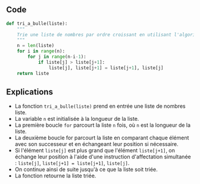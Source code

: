 ## Code

```python
def tri_a_bulle(liste):
    """
    Trie une liste de nombres par ordre croissant en utilisant l'algorithme de tri à bulle.
    """
    n = len(liste)
    for i in range(n):
        for j in range(n-i-1):
            if liste[j] > liste[j+1]:
                liste[j], liste[j+1] = liste[j+1], liste[j]
    return liste
```

## Explications

- La fonction ```tri_a_bulle(liste)``` prend en entrée une liste de nombres liste.
- La variable ```n``` est initialisée à la longueur de la liste.
- La première boucle ```for``` parcourt la liste ```n``` fois, où ```n``` est la longueur de la liste.
- La deuxième boucle for parcourt la liste en comparant chaque élément avec son successeur et en échangeant leur position si nécessaire.
- Si l'élément ```liste[j]``` est plus grand que l'élément ```liste[j+1]```, on échange leur position à l'aide d'une instruction d'affectation simultanée : ```liste[j]```, ```liste[j+1] = liste[j+1]```, ```liste[j]```.
- On continue ainsi de suite jusqu'à ce que la liste soit triée.
- La fonction retourne la liste triée.